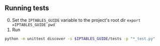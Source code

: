 ## Running tests

0. Set the `IPTABLES_GUIDE` variable to the project's root dir
   ``export =IPTABLES_GUIDE`pwd` ``
1. Run
```sh
python -m unittest discover -s $IPTABLES_GUIDE/tests -p "*_test.py"
```
